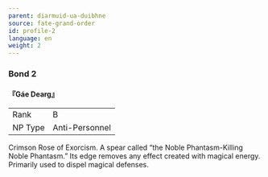 ```yaml
---
parent: diarmuid-ua-duibhne
source: fate-grand-order
id: profile-2
language: en
weight: 2
---
```


### Bond 2

#### 『Gáe Dearg』

<table>
  <tr><td>Rank</td><td>B</td></tr>
  <tr><td>NP Type</td><td>Anti-Personnel</td></tr>
</table>

Crimson Rose of Exorcism.
A spear called “the Noble Phantasm-Killing Noble Phantasm.”
Its edge removes any effect created with magical energy.
Primarily used to dispel magical defenses.
